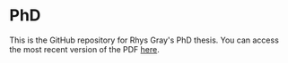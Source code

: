 # PhD

This is the GitHub repository for Rhys Gray's PhD thesis. You can access the most recent version of the PDF [here](https://github.com/ryceg/PhD/blob/master/main.pdf).

